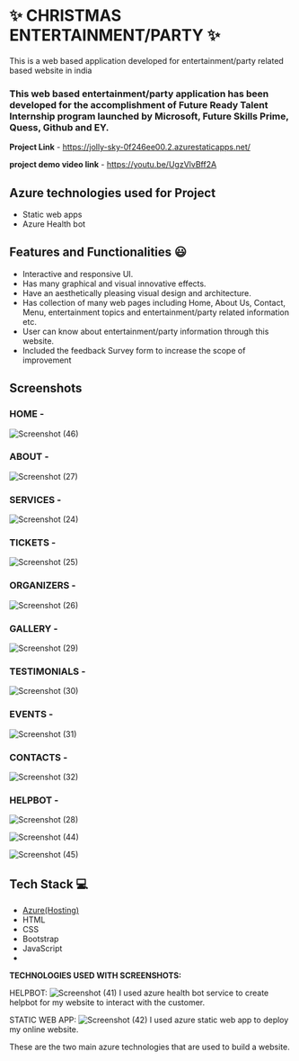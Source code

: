 # ✨  CHRISTMAS ENTERTAINMENT/PARTY ✨

This is a web based application developed for entertainment/party related based website in india

### This web based entertainment/party application has been developed for the accomplishment of Future Ready Talent Internship program launched by Microsoft, Future Skills Prime, Quess, Github and EY.


**Project Link** - https://jolly-sky-0f246ee00.2.azurestaticapps.net/



**project demo video link** - https://youtu.be/UgzVlvBff2A

## Azure technologies used for Project

- Static web apps
- Azure Health bot

## Features and Functionalities 😃

- Interactive and responsive UI.
- Has many graphical and visual innovative effects.
- Have an aesthetically pleasing visual design and architecture.
- Has collection of many web pages including Home, About Us, Contact, Menu, entertainment topics and entertainment/party related information etc.
- User can know about entertainment/party information through this website.
- Included the feedback Survey form to increase the scope of improvement 

## Screenshots




   

### HOME -




![Screenshot (46)](https://user-images.githubusercontent.com/113796579/209475948-6a30e7f0-8f75-4909-ba0f-d41d8c6236c6.png)


### ABOUT -


![Screenshot (27)](https://user-images.githubusercontent.com/113796579/203833237-40b6418c-f728-431a-b60e-78cc7eb1b6b5.png)

### SERVICES -



![Screenshot (24)](https://user-images.githubusercontent.com/113796579/203833284-3791c9d3-2419-4bbc-98bf-0e3290fd273a.png)

### TICKETS -

![Screenshot (25)](https://user-images.githubusercontent.com/113796579/203833405-26369591-b491-4d8b-8f00-42eaf95c7cc8.png)


### ORGANIZERS -


![Screenshot (26)](https://user-images.githubusercontent.com/113796579/203833449-83cfe30b-cc45-4ed9-bb6d-4d89abc041d7.png)




### GALLERY -


![Screenshot (29)](https://user-images.githubusercontent.com/113796579/203833553-fc6178e9-2ff5-4c2f-8e34-1daad8c3445b.png)

### TESTIMONIALS -


![Screenshot (30)](https://user-images.githubusercontent.com/113796579/203833591-dfc5752c-2005-490d-8cc6-ef6ff696dea1.png)

### EVENTS -


![Screenshot (31)](https://user-images.githubusercontent.com/113796579/203833645-8026fac6-7a93-4246-bebe-f474ac84e64f.png)

### CONTACTS -


![Screenshot (32)](https://user-images.githubusercontent.com/113796579/203833656-89771882-1701-4b9b-96c0-aebbf0e59629.png)


### HELPBOT -

![Screenshot (28)](https://user-images.githubusercontent.com/113796579/203833509-0487fd87-99b4-46bd-8ed4-9827f3f04fd0.png)

![Screenshot (44)](https://user-images.githubusercontent.com/113796579/209475069-e4be2180-69d0-423d-a15d-eb371c89f2da.png)

![Screenshot (45)](https://user-images.githubusercontent.com/113796579/209475394-0947d87d-1760-4d9b-aed5-42ab9257a582.png)


## Tech Stack 💻

- [Azure(Hosting)](https://azure.microsoft.com/en-in/features/azure-portal/)
- HTML
- CSS
- Bootstrap
- JavaScript
- 
**TECHNOLOGIES USED WITH SCREENSHOTS:**




HELPBOT:
![Screenshot (41)](https://user-images.githubusercontent.com/113796579/209443257-9da4054e-ed2a-4ae4-bdf3-466bf5fe63b3.png)
I used azure health bot service to create helpbot for my website to interact with the customer.



STATIC WEB APP:
![Screenshot (42)](https://user-images.githubusercontent.com/113796579/209443304-97388e9e-24fd-434d-addd-c7f386796051.png)
I used azure static web app to deploy my online website.




These are the two main azure technologies that are used to build a website.
